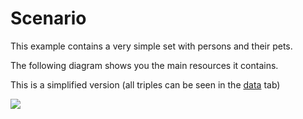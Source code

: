 # Scenario
This example contains a very simple set with persons and their pets.

The following diagram shows you the main resources it contains.

This is a simplified version (all triples can be seen in the [data](/data) tab)

<a href="assets/model.png" target="_blank"><img size="90%" src="assets/model.png"/></a>
